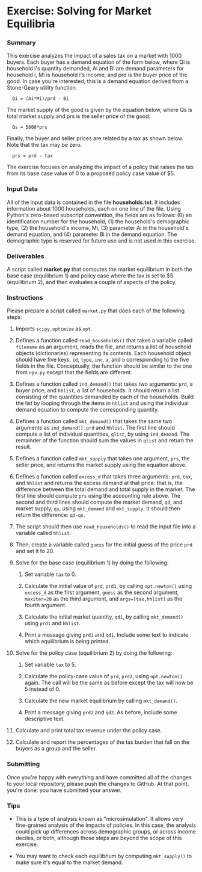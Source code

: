 # Exercise: Solving for Market Equilibria

### Summary

This exercise analyzes the impact of a sales tax on a market with 1000
buyers. Each buyer has a demand equation of the form below, where Qi is 
household i's quantity demanded, Ai and Bi are demand parameters for
household i, Mi is household i's income, and prd is the buyer price of 
the good. In case you're interested, this is a demand equation derived from a 
Stone-Geary utility function.
````
  Qi = (Ai*Mi)/prd - Bi
````
The market supply of the good is given by the equation below, where Qs is
total market supply and prs is the seller price of the good:
````
  Qs = 5000*prs
````
Finally, the buyer and seller prices are related by a tax as shown below.
Note that the tax may be zero.
````
  prs = prd - tax
````
The exercise focuses on analyzing the impact of a policy that raises the
tax from its base case value of 0 to a proposed policy case value of $5.

### Input Data

All of the input data is contained in the file **households.txt**. It
includes information about 1000 households, each on one line of the
file. Using Python's zero-based subscript convention, the fields are
as follows: (0) an identification number for the household, (1) the
household's demographic type, (2) the household's income, Mi, (3) parameter
Ai in the household's demand equation, and (4) parameter Bi in the demand 
equation. The demographic type is reserved for future use and is not used 
in this exercise.

### Deliverables

A script called **market.py** that computes the market equilibrium in both
the base case (equilibrium 1) and policy case where the tax is set to $5 
(equilibrium 2), and then evaluates a couple of aspects of the policy.

### Instructions

Please prepare a script called `market.py` that does each of the following
steps:

1. Imports `scipy.optimize` as `opt`.

1. Defines a function called `read_households()` that takes a variable called
   `filename` as an argument, reads the file, and returns a list of household
   objects (dictionaries) representing its contents. Each household object
   should have five keys, `id`, `type`, `inc`, `a`, and `b` corresponding
   to the five fields in the file. Conceptually, the function should be
   similar to the one from `npv.py` except that the fields are different.

1. Defines a function called `ind_demand()` that takes two arguments:
   `prd`, a buyer price, and `hhlist`, a list of households. It should
   return a list consisting of the quantities demanded by each of the
   households. Build the list by looping through the items in `hhlist`
   and using the individual demand equation to compute the corresponding
   quantity.

1. Defines a function called `mkt_demand()` that takes the same two
   arguments as `ind_demand()`: `prd` and `hhlist`. The first line
   should compute a list of individual quantities, `qlist`, by using
   `ind_demand`. The remainder of the function should sum the values
   in `qlist` and return the result.

1. Defines a function called `mkt_supply` that takes one argument, `prs`,
   the seller price, and returns the market supply using the equation above.

1. Defines a function called `excess_d` that takes three arguments: `prd`,
   `tax`, and `hhlist` and returns the excess demand at that price: that is, 
   the difference between the total demand and total supply in the market. 
   The first line should compute `prs` using the accounting rule above. The 
   second and third lines should compute the market demand, `qd`, and market 
   supply, `qs`, using `mkt_demand` and `mkt_supply`. It should then return 
   the difference: `qd-qs`.

1. The script should then use `read_households()` to read the input file
   into a variable called `hhlist`.

1. Then, create a variable called `guess` for the initial guess of the price
   `prd` and set it to 20.

1. Solve for the base case (equilibrium 1) by doing the following:

    1. Set variable `tax` to 0.

    1. Calculate the initial value of `prd`, `prd1`, by calling `opt.newton()`
       using `excess_d` as the first argument, `guess` as the second argument,
       `maxiter=20` as the third argument, and `args=[tax,hhlist]` as the
       fourth argument.

    1. Calculate the initial market quantity, `qd1`, by calling `mkt_demand()`
       using `prd1` and `hhlist`.

    1. Print a message giving `prd1` and `qd1`. Include some text to indicate
       which equilibrium is being printed.

1. Solve for the policy case (equilibrium 2) by doing the following:

    1. Set variable `tax` to 5.

    1. Calculate the policy-case value of `prd`, `prd2`, using `opt.newton()`
       again. The call will be the same as before except the tax will now
       be 5 instead of 0.

    1. Calculate the new market equilibrium by calling `mkt_demand()`.

    1. Print a message giving `prd2` and `qd2`. As before, include some
       descriptive text.

1. Calculate and print total tax revenue under the policy case.

1. Calculate and report the percentages of the tax burden that fall
   on the buyers as a group and the seller. 

### Submitting

Once you're happy with everything and have committed all of the changes to
your local repository, please push the changes to GitHub. At that point,
you're done: you have submitted your answer.

### Tips

+ This is a type of analysis known as "microsimulation". It allows very
  fine-grained analysis of the impacts of policies. In this case, the
  analysis could pick up differences across demographic groups, or
  across income deciles, or both, although those steps are beyond the
  scope of this exercise.
  
+ You may want to check each equilibrium by computing `mkt_supply()` to make
  sure it's equal to the market demand.
